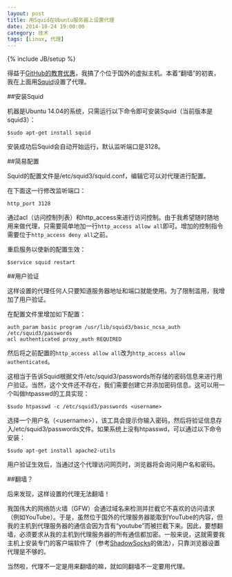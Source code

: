 ```yaml
---
layout: post
title: 用Squid在Ubuntu服务器上设置代理
date: 2014-10-24 19:00:00
category: 技术
tags: [Linux, 代理]
---
```

{% include JB/setup %}

得益于[GitHub的教育优惠](https://education.github.com/pack)，我搞了个位于国外的虚拟主机。本着“翻墙”的初衷，我在上面用[Squid](http://www.squid-cache.org/)设置了代理。

<!--more-->

##安装Squid

机器是Ubuntu 14.04的系统，只需运行以下命令即可安装Squid（当前版本是squid3）：

    $sudo apt-get install squid
    
安装成功后Squid会自动开始运行，默认监听端口是3128。

##简易配置

Squid的配置文件是/etc/squid3/squid.conf，编辑它可以对代理进行配置。

在下面这一行修改监听端口：

    http_port 3128

通过acl（访问控制列表）和http\_access来进行访问控制。由于我希望随时随地用来做代理，只需要简单地加一行`http_access allow all`即可。增加的控制指令需要位于`http_access deny all`之前。

重启服务以使新的配置生效：

    $service squid restart

##用户验证

这样设置的代理任何人只要知道服务器地址和端口就能使用。为了限制滥用，我增加了用户验证。

在配置文件里增加如下配置：

    auth_param basic program /usr/lib/squid3/basic_ncsa_auth /etc/squid3/passwords
    acl authenticated proxy_auth REQUIRED

然后将之前配置的`http_access allow all`改为`http_access allow authenticated`。

这相当于告诉Squid根据文件/etc/squid3/passwords所存储的密码信息来进行用户验证。当然，这个文件还不存在，我们需要创建它并添加密码信息。这可以用一个叫做htpasswd的工具实现：

    $sudo htpasswd -c /etc/squid3/passwords <username>

选择一个用户名（\<username\>），该工具会提示你输入密码，然后将验证信息存入/etc/squid3/passwords文件。如果系统上没有htpasswd，可以通过以下命令安装：

    $sudo apt-get install apache2-utils
    
用户验证生效后，当通过这个代理访问网页时，浏览器将会询问用户名和密码。

##翻墙？

后来发现，这样设置的代理无法翻墙！

我国伟大的网络防火墙（GFW）会通过域名来检测并拦截它不喜欢的访问请求（例如YouTube）。于是，虽然位于国外的代理服务器能取到YouTube的内容，但我的主机到代理服务器的通信会因为含有“youtube”而被拦截下来。因此，要想翻墙，必须要求从我的主机到代理服务器的所有通信都加密。一般来说，这就需要我主机上安装专门的客户端软件了（参考[ShadowSocks](https://github.com/clowwindy/shadowsocks/wiki/Shadowsocks-%E4%BD%BF%E7%94%A8%E8%AF%B4%E6%98%8E)的做法），只靠浏览器设置代理是不够的。

当然啦，代理不一定是用来翻墙的嘛，就如同翻墙不一定要用代理。
